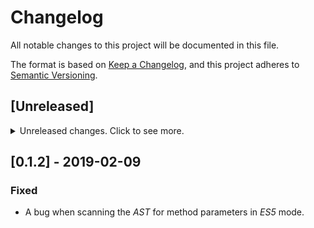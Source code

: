# Changelog
All notable changes to this project will be documented in this file.

The format is based on [Keep a Changelog](https://keepachangelog.com/en/1.0.0/),
and this project adheres to [Semantic Versioning](https://semver.org/spec/v2.0.0.html).

## [Unreleased]

<details>
    <summary>Unreleased changes. Click to see more.</summary>
    <ul>
        <li>Don't bundle _reflect-metadata_, but require it as an external dependency.</li>
        <li>`Collection` and `Arr` functionality are moved to a separate package.</li>
</details>

## [0.1.2] - 2019-02-09

### Fixed

- A bug when scanning the _AST_ for method parameters in _ES5_ mode.
